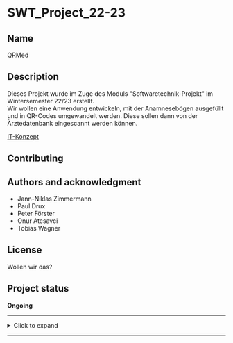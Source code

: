 # SWT_Project_22-23

## Name
QRMed

## Description
Dieses Projekt wurde im Zuge des Moduls "Softwaretechnik-Projekt" im Wintersemester 22/23 erstellt.  
Wir wollen eine Anwendung entwickeln, mit der Anamnesebögen ausgefüllt und in QR-Codes umgewandelt werden. Diese sollen dann von der Ärztedatenbank eingescannt werden können.

[IT-Konzept](https://gitlab.bht-berlin.de/s73399/swt_project_22-23/-/blob/main/Documentation/IT-Konzept.md)

## Contributing

## Authors and acknowledgment
- Jann-Niklas Zimmermann
- Paul Drux
- Peter Förster
- Onur Atesavci
- Tobias Wagner

## License
Wollen wir das?

## Project status
**Ongoing**

***
<details><summary>Click to expand</summary>

## Getting started

To make it easy for you to get started with GitLab, here's a list of recommended next steps.

Already a pro? Just edit this README.md and make it your own. Want to make it easy? [Use the template at the bottom](#editing-this-readme)!

## Add your files

- [ ] [Create](https://docs.gitlab.com/ee/user/project/repository/web_editor.html#create-a-file) or [upload](https://docs.gitlab.com/ee/user/project/repository/web_editor.html#upload-a-file) files
- [ ] [Add files using the command line](https://docs.gitlab.com/ee/gitlab-basics/add-file.html#add-a-file-using-the-command-line) or push an existing Git repository with the following command:

```
cd existing_repo
git remote add origin https://gitlab.bht-berlin.de/s73399/swt_project_22-23.git
git branch -M main
git push -uf origin main
```

## Integrate with your tools

- [ ] [Set up project integrations](https://gitlab.bht-berlin.de/s73399/swt_project_22-23/-/settings/integrations)

## Collaborate with your team

- [ ] [Invite team members and collaborators](https://docs.gitlab.com/ee/user/project/members/)
- [ ] [Create a new merge request](https://docs.gitlab.com/ee/user/project/merge_requests/creating_merge_requests.html)
- [ ] [Automatically close issues from merge requests](https://docs.gitlab.com/ee/user/project/issues/managing_issues.html#closing-issues-automatically)
- [ ] [Enable merge request approvals](https://docs.gitlab.com/ee/user/project/merge_requests/approvals/)
- [ ] [Automatically merge when pipeline succeeds](https://docs.gitlab.com/ee/user/project/merge_requests/merge_when_pipeline_succeeds.html)

## Test and Deploy

Use the built-in continuous integration in GitLab.

- [ ] [Get started with GitLab CI/CD](https://docs.gitlab.com/ee/ci/quick_start/index.html)
- [ ] [Analyze your code for known vulnerabilities with Static Application Security Testing(SAST)](https://docs.gitlab.com/ee/user/application_security/sast/)
- [ ] [Deploy to Kubernetes, Amazon EC2, or Amazon ECS using Auto Deploy](https://docs.gitlab.com/ee/topics/autodevops/requirements.html)
- [ ] [Use pull-based deployments for improved Kubernetes management](https://docs.gitlab.com/ee/user/clusters/agent/)
- [ ] [Set up protected environments](https://docs.gitlab.com/ee/ci/environments/protected_environments.html)
</details>

***
